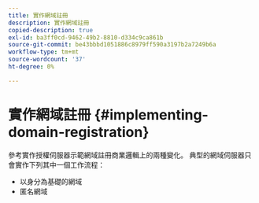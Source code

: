 ```yaml
---
title: 實作網域註冊
description: 實作網域註冊
copied-description: true
exl-id: ba3ff0cd-9462-49b2-8810-d334c9ca861b
source-git-commit: be43bbbd1051886c8979ff590a3197b2a7249b6a
workflow-type: tm+mt
source-wordcount: '37'
ht-degree: 0%

---
```


# 實作網域註冊 {#implementing-domain-registration}

參考實作授權伺服器示範網域註冊商業邏輯上的兩種變化。 典型的網域伺服器只會實作下列其中一個工作流程：

* 以身分為基礎的網域
* 匿名網域
